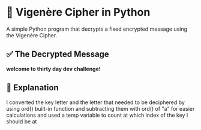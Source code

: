 # 🔐 Vigenère Cipher in Python

A simple Python program that decrypts a fixed encrypted message using the Vigenère Cipher.

## ✅ The Decrypted Message

**welcome to thirty day dev challenge!**

## 🧠 Explanation

I converted the key letter and the letter that needed to be deciphered by using ord() built-in function and subtracting them with ord() of "a" for easier calculations and used a temp variable to count at which index of the key I should be at
